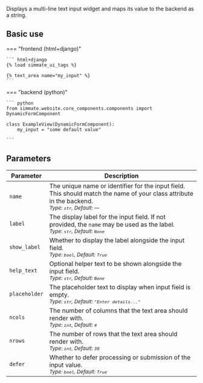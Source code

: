 
Displays a multi-line text input widget and maps its value to the backend as a string.

## Basic use

=== "frontend (html+django)"

    ``` html+django
    {% load simmate_ui_tags %}

    {% text_area name="my_input" %}
    ```

=== "backend (python)"

    ``` python
    from simmate.website.core_components.components import DynamicFormComponent

    class ExampleView(DynamicFormComponent):
        my_input = "some default value"
 
    ```

## Parameters

| Parameter     | Description                                                                                                                                                       |
| ------------- | ----------------------------------------------------------------------------------------------------------------------------------------------------------------- |
| `name`        | The unique name or identifier for the input field. This should match the name of your class attribute in the backend.<br><small>*Type: `str`, Default: —*</small> |
| `label`       | The display label for the input field. If not provided, the `name` may be used as the label.<br><small>*Type: `str`, Default: `None`*</small>                     |
| `show_label`  | Whether to display the label alongside the input field.<br><small>*Type: `bool`, Default: `True`*</small>                                                         |
| `help_text`   | Optional helper text to be shown alongside the input field.<br><small>*Type: `str`, Default: `None`*</small>                                                      |
| `placeholder` | The placeholder text to display when input field is empty.<br><small>*Type: `str`, Default: `"Enter details..."`*</small>                                         |
| `ncols`       | The number of columns that the text area should render with.<br><small>*Type: `int`, Default: `4`*</small>                                                          |
| `nrows`       | The number of rows that the text area should render with.<br><small>*Type: `int`, Default: `30`*</small>                                                            |
| `defer`       | Whether to defer processing or submission of the input value.<br><small>*Type: `bool`, Default: `True`*</small>                                                   |
